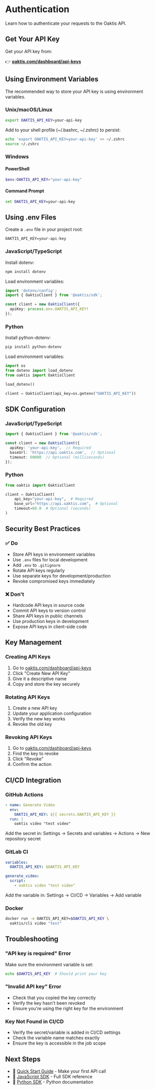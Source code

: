 # Authentication

Learn how to authenticate your requests to the Oaktis API.

## Get Your API Key

Get your API key from:

👉 **[oaktis.com/dashboard/api-keys](https://oaktis.com/?utm_source=docs&utm_medium=devhub&utm_campaign=oss-sdk&utm_content=auth)**

## Using Environment Variables

The recommended way to store your API key is using environment variables.

### Unix/macOS/Linux

```bash
export OAKTIS_API_KEY=your-api-key
```

Add to your shell profile (~/.bashrc, ~/.zshrc) to persist:

```bash
echo 'export OAKTIS_API_KEY=your-api-key' >> ~/.zshrc
source ~/.zshrc
```

### Windows

#### PowerShell

```powershell
$env:OAKTIS_API_KEY="your-api-key"
```

#### Command Prompt

```cmd
set OAKTIS_API_KEY=your-api-key
```

## Using .env Files

Create a `.env` file in your project root:

```env
OAKTIS_API_KEY=your-api-key
```

### JavaScript/TypeScript

Install dotenv:

```bash
npm install dotenv
```

Load environment variables:

```typescript
import 'dotenv/config';
import { OaktisClient } from '@oaktis/sdk';

const client = new OaktisClient({
  apiKey: process.env.OAKTIS_API_KEY!
});
```

### Python

Install python-dotenv:

```bash
pip install python-dotenv
```

Load environment variables:

```python
import os
from dotenv import load_dotenv
from oaktis import OaktisClient

load_dotenv()

client = OaktisClient(api_key=os.getenv("OAKTIS_API_KEY"))
```

## SDK Configuration

### JavaScript/TypeScript

```typescript
import { OaktisClient } from '@oaktis/sdk';

const client = new OaktisClient({
  apiKey: 'your-api-key',  // Required
  baseUrl: 'https://api.oaktis.com',  // Optional
  timeout: 60000  // Optional (milliseconds)
});
```

### Python

```python
from oaktis import OaktisClient

client = OaktisClient(
    api_key="your-api-key",  # Required
    base_url="https://api.oaktis.com",  # Optional
    timeout=60.0  # Optional (seconds)
)
```

## Security Best Practices

### ✅ Do

- Store API keys in environment variables
- Use `.env` files for local development
- Add `.env` to `.gitignore`
- Rotate API keys regularly
- Use separate keys for development/production
- Revoke compromised keys immediately

### ❌ Don't

- Hardcode API keys in source code
- Commit API keys to version control
- Share API keys in public channels
- Use production keys in development
- Expose API keys in client-side code

## Key Management

### Creating API Keys

1. Go to [oaktis.com/dashboard/api-keys](https://oaktis.com)
2. Click "Create New API Key"
3. Give it a descriptive name
4. Copy and store the key securely

### Rotating API Keys

1. Create a new API key
2. Update your application configuration
3. Verify the new key works
4. Revoke the old key

### Revoking API Keys

1. Go to [oaktis.com/dashboard/api-keys](https://oaktis.com)
2. Find the key to revoke
3. Click "Revoke"
4. Confirm the action

## CI/CD Integration

### GitHub Actions

```yaml
- name: Generate Video
  env:
    OAKTIS_API_KEY: ${{ secrets.OAKTIS_API_KEY }}
  run: |
    oaktis video "test video"
```

Add the secret in:
Settings → Secrets and variables → Actions → New repository secret

### GitLab CI

```yaml
variables:
  OAKTIS_API_KEY: $OAKTIS_API_KEY

generate_video:
  script:
    - oaktis video "test video"
```

Add the variable in:
Settings → CI/CD → Variables → Add variable

### Docker

```bash
docker run -e OAKTIS_API_KEY=$OAKTIS_API_KEY \
  oaktis/cli video "test"
```

## Troubleshooting

### "API key is required" Error

Make sure the environment variable is set:

```bash
echo $OAKTIS_API_KEY  # Should print your key
```

### "Invalid API key" Error

- Check that you copied the key correctly
- Verify the key hasn't been revoked
- Ensure you're using the right key for the environment

### Key Not Found in CI/CD

- Verify the secret/variable is added in CI/CD settings
- Check the variable name matches exactly
- Ensure the key is accessible in the job scope

## Next Steps

- 📖 [Quick Start Guide](quickstart.md) - Make your first API call
- 🔧 [JavaScript SDK](https://github.com/Oaktis/Oaktis/tree/main/packages/js-sdk) - Full SDK reference
- 🐍 [Python SDK](https://github.com/Oaktis/Oaktis/tree/main/packages/py-sdk) - Python documentation

